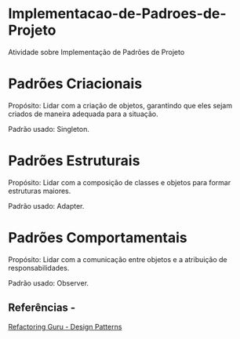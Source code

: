 # Implementacao-de-Padroes-de-Projeto
Atividade sobre Implementação de Padrões de Projeto

# Padrões Criacionais
Propósito: Lidar com a criação de objetos, garantindo que eles sejam criados de maneira adequada para a situação.

Padrão usado: Singleton.

# Padrões Estruturais
Propósito: Lidar com a composição de classes e objetos para formar estruturas maiores.

Padrão usado: Adapter.

# Padrões Comportamentais
Propósito: Lidar com a comunicação entre objetos e a atribuição de responsabilidades.

Padrão usado: Observer.

## Referências - 

[Refactoring Guru - Design Patterns](https://refactoring.guru/pt-br/design-patterns)
